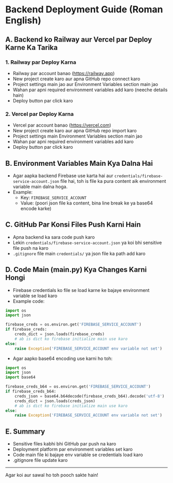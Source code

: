 # Backend Deployment Guide (Roman English)

## A. Backend ko Railway aur Vercel par Deploy Karne Ka Tarika

### 1. Railway par Deploy Karna
- Railway par account banao (https://railway.app)
- New project create karo aur apna GitHub repo connect karo
- Project settings main jao aur Environment Variables section main jao
- Wahan par apni required environment variables add karo (neeche details hain)
- Deploy button par click karo

### 2. Vercel par Deploy Karna
- Vercel par account banao (https://vercel.com)
- New project create karo aur apna GitHub repo import karo
- Project settings main Environment Variables section main jao
- Wahan par apni required environment variables add karo
- Deploy button par click karo

## B. Environment Variables Main Kya Dalna Hai
- Agar aapka backend Firebase use karta hai aur `credentials/firebase-service-account.json` file hai, toh is file ka pura content aik environment variable main dalna hoga.
- Example:
  - Key: `FIREBASE_SERVICE_ACCOUNT`
  - Value: (poori json file ka content, bina line break ke ya base64 encode karke)

## C. GitHub Par Konsi Files Push Karni Hain
- Apna backend ka sara code push karo
- Lekin `credentials/firebase-service-account.json` ya koi bhi sensitive file push na karo
- `.gitignore` file main `credentials/` ya json file ka path add karo

## D. Code Main (main.py) Kya Changes Karni Hongi
- Firebase credentials ko file se load karne ke bajaye environment variable se load karo
- Example code:

```python
import os
import json

firebase_creds = os.environ.get('FIREBASE_SERVICE_ACCOUNT')
if firebase_creds:
    creds_dict = json.loads(firebase_creds)
    # ab is dict ko firebase initialize main use karo
else:
    raise Exception('FIREBASE_SERVICE_ACCOUNT env variable not set')
```

- Agar aapko base64 encoding use karni ho toh:
```python
import os
import json
import base64

firebase_creds_b64 = os.environ.get('FIREBASE_SERVICE_ACCOUNT')
if firebase_creds_b64:
    creds_json = base64.b64decode(firebase_creds_b64).decode('utf-8')
    creds_dict = json.loads(creds_json)
    # ab is dict ko firebase initialize main use karo
else:
    raise Exception('FIREBASE_SERVICE_ACCOUNT env variable not set')
```

## E. Summary
- Sensitive files kabhi bhi GitHub par push na karo
- Deployment platform par environment variables set karo
- Code main file ki bajaye env variable se credentials load karo
- .gitignore file update karo

---

Agar koi aur sawal ho toh pooch sakte hain!
